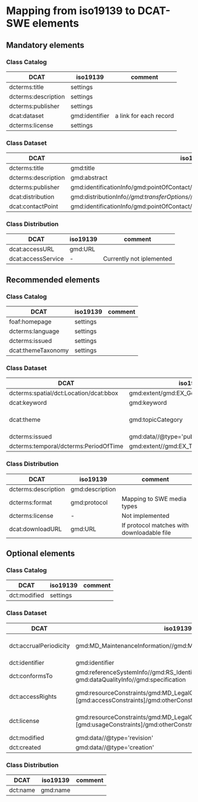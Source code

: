 # Mapping from iso19139 to DCAT-SWE elements

## Mandatory elements

### Class Catalog

DCAT | iso19139 | comment
--|--|--
dcterms:title | settings | 
dcterms:description |  settings |
dcterms:publisher | settings |
dcat:dataset | gmd:identifier | a link for each record
dcterms:license | settings |

### Class Dataset

DCAT | iso19139 | comment
--|--|--
dcterms:title | gmd:title | 
dcterms:description | gmd:abstract | 
dcterms:publisher | gmd:identificationInfo/gmd:pointOfContact//gmd:role//@codeListValue='owner' | 
dcat:distribution | gmd:distributionInfo/*/gmd:transferOptions/*/gmd:online | 
dcat:contactPoint | gmd:identificationInfo/gmd:pointOfContact//gmd:role//@codeListValue='pointOfContact' | 

### Class Distribution

DCAT | iso19139 | comment
--|--|--
dcat:accessURL | gmd:URL | 
dcat:accessService | - | Currently not iplemented 

## Recommended elements

### Class Catalog

DCAT | iso19139 | comment
--|--|--
foaf:homepage | settings | 
dcterms:language | settings | 
dcterms:issued | settings | 
dcat:themeTaxonomy | settings | 

### Class Dataset

DCAT | iso19139 | comment
--|--|--
dcterms:spatial/dct:Location/dcat:bbox | gmd:extent/gmd:EX_GeographicBoundingBox | 
dcat:keyword | gmd:keyword |
dcat:theme | gmd:topicCategory | Mapping to EU themes |
dcterms:issued | gmd:data//@type='publication' |
dcterms:temporal/dcterms:PeriodOfTime | gmd:extent//gmd:EX_TemporalExtent |

### Class Distribution

DCAT | iso19139 | comment
--|--|--
dcterms:description | gmd:description | 
dcterms:format | gmd:protocol | Mapping to SWE media types
dcterms:license | - | Not implemented
dcat:downloadURL | gmd:URL | If protocol matches with downloadable file

## Optional elements

### Class Catalog

DCAT | iso19139 | comment
--|--|--
dct:modified | settings

### Class Dataset

DCAT | iso19139 | comment
--|--|--
dct:accrualPeriodicity | gmd:MD_MaintenanceInformation//gmd:MD_MaintenanceFrequencyCode | Mapping to DC Freq types
dct:identifier | gmd:identifier | 
dct:conformsTo | gmd:referenceSystemInfo//gmd:RS_Identifier, gmd:dataQualityInfo//gmd:specification |
dct:accessRights | gmd:resourceConstraints/gmd:MD_LegalConstraints [gmd:accessConstraints]/gmd:otherConstraints | Mapping to EU constraints
dct:license | gmd:resourceConstraints/gmd:MD_LegalConstraints [gmd:usageConstraints]/gmd:otherConstraints | Mapping to SWE licenses
dct:modified | gmd:data//@type='revision' |
dct:created | gmd:data//@type='creation' |

### Class Distribution

DCAT | iso19139 | comment
--|--|--
dct:name | gmd:name |